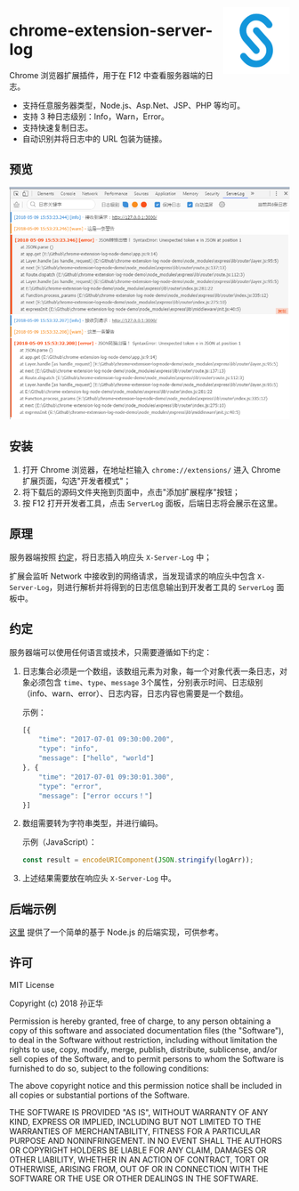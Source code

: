 <a href="https://github.com/eshengsky/chrome-extension-server-log/"><img src="https://github.com/eshengsky/chrome-extension-server-log/blob/master/icon.png" height="120" align="right"></a>

# chrome-extension-server-log

Chrome 浏览器扩展插件，用于在 F12 中查看服务器端的日志。  

* 支持任意服务器类型，Node.js、Asp.Net、JSP、PHP 等均可。
* 支持 3 种日志级别：Info，Warn，Error。
* 支持快速复制日志。
* 自动识别并将日志中的 URL 包装为链接。

## 预览

![image](https://raw.githubusercontent.com/eshengsky/chrome-extension-server-log/master/preview.png)

## 安装

1. 打开 Chrome 浏览器，在地址栏输入 `chrome://extensions/` 进入 Chrome 扩展页面，勾选"开发者模式"；
1. 将下载后的源码文件夹拖到页面中，点击"添加扩展程序"按钮；
1. 按 F12 打开开发者工具，点击 `ServerLog` 面板，后端日志将会展示在这里。

## 原理

服务器端按照 [约定](#约定)，将日志插入响应头 `X-Server-Log` 中；

扩展会监听 Network 中接收到的网络请求，当发现请求的响应头中包含 `X-Server-Log`，则进行解析并将得到的日志信息输出到开发者工具的 `ServerLog` 面板中。

## 约定

服务器端可以使用任何语言或技术，只需要遵循如下约定：

1. 日志集合必须是一个数组，该数组元素为对象，每一个对象代表一条日志，对象必须包含 `time`、`type`、`message` 3个属性，分别表示时间、日志级别（info、warn、error）、日志内容，日志内容也需要是一个数组。

    示例：
    ```js
    [{
        "time": "2017-07-01 09:30:00.200",
        "type": "info",
        "message": ["hello", "world"]
    }, {
        "time": "2017-07-01 09:30:01.300",
        "type": "error",
        "message": ["error occurs！"]
    }]
    ```

1. 数组需要转为字符串类型，并进行编码。

    示例（JavaScript）：
    ```js
    const result = encodeURIComponent(JSON.stringify(logArr));
    ```

1. 上述结果需要放在响应头 `X-Server-Log` 中。

## 后端示例

[这里](https://github.com/eshengsky/chrome-extension-log-node-demo/) 提供了一个简单的基于 Node.js 的后端实现，可供参考。

## 许可
MIT License

Copyright (c) 2018 孙正华

Permission is hereby granted, free of charge, to any person obtaining a copy of this software and associated documentation files (the "Software"), to deal in the Software without restriction, including without limitation the rights to use, copy, modify, merge, publish, distribute, sublicense, and/or sell copies of the Software, and to permit persons to whom the Software is furnished to do so, subject to the following conditions:

The above copyright notice and this permission notice shall be included in all copies or substantial portions of the Software.

THE SOFTWARE IS PROVIDED "AS IS", WITHOUT WARRANTY OF ANY KIND, EXPRESS OR IMPLIED, INCLUDING BUT NOT LIMITED TO THE WARRANTIES OF MERCHANTABILITY, FITNESS FOR A PARTICULAR PURPOSE AND NONINFRINGEMENT. IN NO EVENT SHALL THE AUTHORS OR COPYRIGHT HOLDERS BE LIABLE FOR ANY CLAIM, DAMAGES OR OTHER LIABILITY, WHETHER IN AN ACTION OF CONTRACT, TORT OR OTHERWISE, ARISING FROM, OUT OF OR IN CONNECTION WITH THE SOFTWARE OR THE USE OR OTHER DEALINGS IN THE SOFTWARE.
